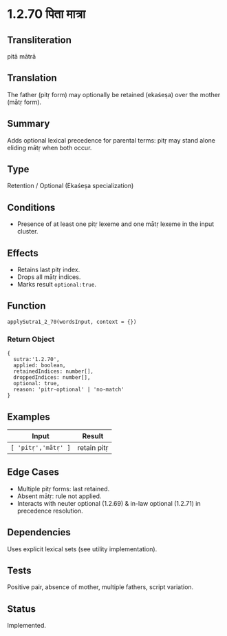 # 1.2.70 पिता मात्रा

## Transliteration
pitā mātrā

## Translation
The father (pitṛ form) may optionally be retained (ekaśeṣa) over the mother (mātṛ form).

## Summary
Adds optional lexical precedence for parental terms: pitṛ may stand alone eliding mātṛ when both occur.

## Type
Retention / Optional (Ekaśeṣa specialization)

## Conditions
- Presence of at least one pitṛ lexeme and one mātṛ lexeme in the input cluster.

## Effects
- Retains last pitṛ index.
- Drops all mātṛ indices.
- Marks result `optional:true`.

## Function
`applySutra1_2_70(wordsInput, context = {})`

### Return Object
```
{
  sutra:'1.2.70',
  applied: boolean,
  retainedIndices: number[],
  droppedIndices: number[],
  optional: true,
  reason: 'pitr-optional' | 'no-match'
}
```

## Examples
| Input | Result |
|-------|--------|
| `[ 'pitṛ','mātṛ' ]` | retain pitṛ |

## Edge Cases
- Multiple pitṛ forms: last retained.
- Absent mātṛ: rule not applied.
- Interacts with neuter optional (1.2.69) & in-law optional (1.2.71) in precedence resolution.

## Dependencies
Uses explicit lexical sets (see utility implementation).

## Tests
Positive pair, absence of mother, multiple fathers, script variation.

## Status
Implemented.
